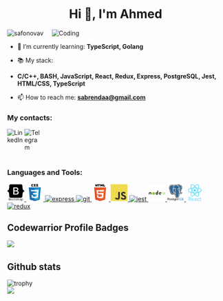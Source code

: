 <h1 align="center">Hi 👋, I'm Ahmed</h1>

<img align="right" alt="Coding" width="400" src="https://media2.giphy.com/media/qgQUggAC3Pfv687qPC/giphy.gif?cid=ecf05e47pgi544guvjs6vkiis4deqh63umkhqx72ng50s65d&rid=giphy.gif&ct=g">

<p align="left"> <img src="https://komarev.com/ghpvc/?username=safonovav&label=Profile%20views&color=0e75b6&style=flat" alt="safonovav" /> </p>

- 🌱 I’m currently learning: **TypeScript, Golang**

- 📚 My stack: 
- **C/C++, BASH, JavaScript, React, Redux, Express, PostgreSQL, Jest, HTML/CSS, TypeScript**

- 📫 How to reach me: **sabrendaa@gmail.com**

<h3 align="left">My contacts:</h3>
<p align="left">
<a href="https://www.linkedin.com/in/akhmed-akhmatov-28aab9251/" rel="nofollow"><img align="left" alt="LinkedIn" width="40px" src="https://camo.githubusercontent.com/e2cb3e9b628d934cc325efa9dd437bcf60d947c47e98f6341ae8d2d594a6c600/68747470733a2f2f696d672e69636f6e73382e636f6d2f636f6c6f722f34382f3030303030302f6c696e6b6564696e2d322d2d76312e706e67" data-canonical-src="https://img.icons8.com/color/48/000000/linkedin-2--v1.png" style="max-width: 100%;"></a>  
<a href="https://t.me/sabrenda" rel="nofollow"><img align="left" alt="Telegram" width="40px" src="https://camo.githubusercontent.com/91bdc89e65022b9befe1428acbdac06f03eccfb22c47b5ca34527253ceee1a6b/68747470733a2f2f74656c656772616d2e6f72672f696d672f745f6c6f676f2e7376673f31" data-canonical-src="https://telegram.org/img/t_logo.svg?1" style="max-width: 100%;"></a>
</p>
<br>
<br>
<br>
<br>
<p align="left"><h3 align="left">Languages and Tools:</h3></p>
<p align="left"> <a href="https://getbootstrap.com" target="_blank" rel="noreferrer"> <img src="https://raw.githubusercontent.com/devicons/devicon/master/icons/bootstrap/bootstrap-plain-wordmark.svg" alt="bootstrap" width="40" height="40"/> </a> <a href="https://www.w3schools.com/css/" target="_blank" rel="noreferrer"> <img src="https://raw.githubusercontent.com/devicons/devicon/master/icons/css3/css3-original-wordmark.svg" alt="css3" width="40" height="40"/> </a> <a href="https://expressjs.com" target="_blank" rel="noreferrer"> <img src="https://www.mementotech.in/assets/images/icons/express.png" alt="express" width="40" height="40"/> </a> <a href="https://git-scm.com/" target="_blank" rel="noreferrer"> <img src="https://www.vectorlogo.zone/logos/git-scm/git-scm-icon.svg" alt="git" width="40" height="40"/> </a> <a href="https://www.w3.org/html/" target="_blank" rel="noreferrer"> <img src="https://raw.githubusercontent.com/devicons/devicon/master/icons/html5/html5-original-wordmark.svg" alt="html5" width="40" height="40"/> </a> <a href="https://developer.mozilla.org/en-US/docs/Web/JavaScript" target="_blank" rel="noreferrer"> <img src="https://raw.githubusercontent.com/devicons/devicon/master/icons/javascript/javascript-original.svg" alt="javascript" width="40" height="40"/> </a> <a href="https://jestjs.io" target="_blank" rel="noreferrer"> <img src="https://www.vectorlogo.zone/logos/jestjsio/jestjsio-icon.svg" alt="jest" width="40" height="40"/> </a>  <a href="https://nodejs.org" target="_blank" rel="noreferrer"> <img src="https://raw.githubusercontent.com/devicons/devicon/master/icons/nodejs/nodejs-original-wordmark.svg" alt="nodejs" width="40" height="40"/> </a> <a href="https://www.postgresql.org" target="_blank" rel="noreferrer"> <img src="https://raw.githubusercontent.com/devicons/devicon/master/icons/postgresql/postgresql-original-wordmark.svg" alt="postgresql" width="40" height="40"/> </a> <a href="https://reactjs.org/" target="_blank" rel="noreferrer"> <img src="https://raw.githubusercontent.com/devicons/devicon/master/icons/react/react-original-wordmark.svg" alt="react" width="40" height="40"/> </a> 
<a href="https://redux.js.org/" target="_blank" rel="noreferrer"> <img src="https://img.favpng.com/6/2/11/redux-react-javascript-freecodecamp-npm-png-favpng-6F2x50visKuC0trBQ0952Cm1E_t.jpg" alt="redux" width="40" height="40"/> </a></p>

## Codewarrior Profile Badges
<a href="https://www.codewars.com/users/Saga95"> <img src="https://www.codewars.com/users/Saga95/badges/large"> </a>


## Github stats
![trophy](https://github-profile-trophy.vercel.app/?username=sabrenda&theme=onedark)  
![](https://komarev.com/ghpvc/?username=sabrenda&color=grey)
